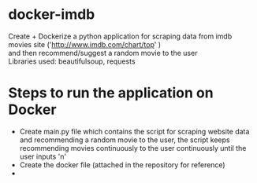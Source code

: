 # docker-imdb
Create + Dockerize a python application for scraping data from imdb movies site ('http://www.imdb.com/chart/top'
) </br>
and then recommend/suggest a random movie to the user </br >
Libraries used: beautifulsoup, requests

# Steps to run the application on Docker
- Create main.py file which contains the script for scraping website data and recommending a random movie to the user, the script keeps recommending
movies continuously to the user continuously until the user inputs 'n'
- Create the docker file (attached in the repository for reference)
- 

